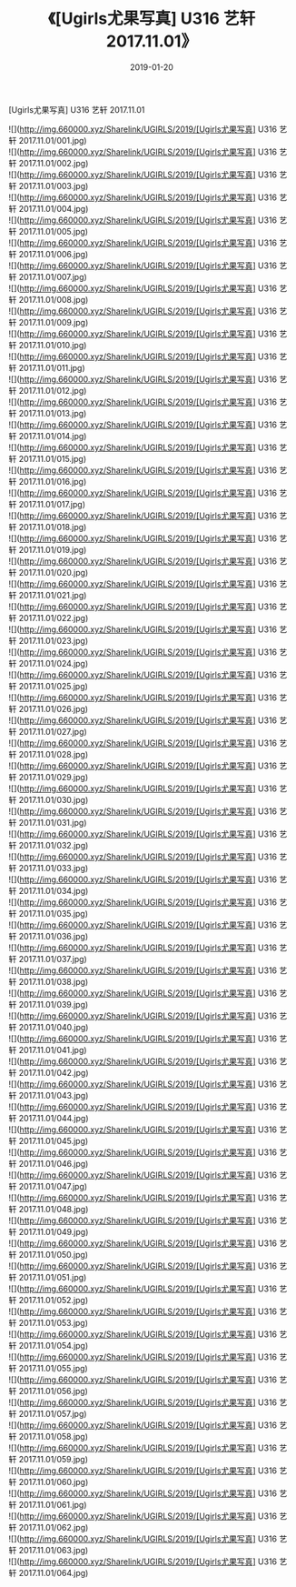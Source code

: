 ﻿---
layout: post
title:  《[Ugirls尤果写真] U316 艺轩 2017.11.01》
date:   2019-01-20
img: http://img.660000.xyz/Sharelink/UGIRLS/2019/[Ugirls尤果写真] U316 艺轩 2017.11.01/000.jpg
categories: [美女, 清纯, 唯美]
---

[Ugirls尤果写真] U316 艺轩 2017.11.01

 ![](http://img.660000.xyz/Sharelink/UGIRLS/2019/[Ugirls尤果写真] U316 艺轩 2017.11.01/001.jpg) <br>![](http://img.660000.xyz/Sharelink/UGIRLS/2019/[Ugirls尤果写真] U316 艺轩 2017.11.01/002.jpg) <br>![](http://img.660000.xyz/Sharelink/UGIRLS/2019/[Ugirls尤果写真] U316 艺轩 2017.11.01/003.jpg) <br>![](http://img.660000.xyz/Sharelink/UGIRLS/2019/[Ugirls尤果写真] U316 艺轩 2017.11.01/004.jpg) <br>![](http://img.660000.xyz/Sharelink/UGIRLS/2019/[Ugirls尤果写真] U316 艺轩 2017.11.01/005.jpg) <br>![](http://img.660000.xyz/Sharelink/UGIRLS/2019/[Ugirls尤果写真] U316 艺轩 2017.11.01/006.jpg) <br>![](http://img.660000.xyz/Sharelink/UGIRLS/2019/[Ugirls尤果写真] U316 艺轩 2017.11.01/007.jpg) <br>![](http://img.660000.xyz/Sharelink/UGIRLS/2019/[Ugirls尤果写真] U316 艺轩 2017.11.01/008.jpg) <br>![](http://img.660000.xyz/Sharelink/UGIRLS/2019/[Ugirls尤果写真] U316 艺轩 2017.11.01/009.jpg) <br>![](http://img.660000.xyz/Sharelink/UGIRLS/2019/[Ugirls尤果写真] U316 艺轩 2017.11.01/010.jpg) <br>![](http://img.660000.xyz/Sharelink/UGIRLS/2019/[Ugirls尤果写真] U316 艺轩 2017.11.01/011.jpg) <br>![](http://img.660000.xyz/Sharelink/UGIRLS/2019/[Ugirls尤果写真] U316 艺轩 2017.11.01/012.jpg) <br>![](http://img.660000.xyz/Sharelink/UGIRLS/2019/[Ugirls尤果写真] U316 艺轩 2017.11.01/013.jpg) <br>![](http://img.660000.xyz/Sharelink/UGIRLS/2019/[Ugirls尤果写真] U316 艺轩 2017.11.01/014.jpg) <br>![](http://img.660000.xyz/Sharelink/UGIRLS/2019/[Ugirls尤果写真] U316 艺轩 2017.11.01/015.jpg) <br>![](http://img.660000.xyz/Sharelink/UGIRLS/2019/[Ugirls尤果写真] U316 艺轩 2017.11.01/016.jpg) <br>![](http://img.660000.xyz/Sharelink/UGIRLS/2019/[Ugirls尤果写真] U316 艺轩 2017.11.01/017.jpg) <br>![](http://img.660000.xyz/Sharelink/UGIRLS/2019/[Ugirls尤果写真] U316 艺轩 2017.11.01/018.jpg) <br>![](http://img.660000.xyz/Sharelink/UGIRLS/2019/[Ugirls尤果写真] U316 艺轩 2017.11.01/019.jpg) <br>![](http://img.660000.xyz/Sharelink/UGIRLS/2019/[Ugirls尤果写真] U316 艺轩 2017.11.01/020.jpg) <br>![](http://img.660000.xyz/Sharelink/UGIRLS/2019/[Ugirls尤果写真] U316 艺轩 2017.11.01/021.jpg) <br>![](http://img.660000.xyz/Sharelink/UGIRLS/2019/[Ugirls尤果写真] U316 艺轩 2017.11.01/022.jpg) <br>![](http://img.660000.xyz/Sharelink/UGIRLS/2019/[Ugirls尤果写真] U316 艺轩 2017.11.01/023.jpg) <br>![](http://img.660000.xyz/Sharelink/UGIRLS/2019/[Ugirls尤果写真] U316 艺轩 2017.11.01/024.jpg) <br>![](http://img.660000.xyz/Sharelink/UGIRLS/2019/[Ugirls尤果写真] U316 艺轩 2017.11.01/025.jpg) <br>![](http://img.660000.xyz/Sharelink/UGIRLS/2019/[Ugirls尤果写真] U316 艺轩 2017.11.01/026.jpg) <br>![](http://img.660000.xyz/Sharelink/UGIRLS/2019/[Ugirls尤果写真] U316 艺轩 2017.11.01/027.jpg) <br>![](http://img.660000.xyz/Sharelink/UGIRLS/2019/[Ugirls尤果写真] U316 艺轩 2017.11.01/028.jpg) <br>![](http://img.660000.xyz/Sharelink/UGIRLS/2019/[Ugirls尤果写真] U316 艺轩 2017.11.01/029.jpg) <br>![](http://img.660000.xyz/Sharelink/UGIRLS/2019/[Ugirls尤果写真] U316 艺轩 2017.11.01/030.jpg) <br>![](http://img.660000.xyz/Sharelink/UGIRLS/2019/[Ugirls尤果写真] U316 艺轩 2017.11.01/031.jpg) <br>![](http://img.660000.xyz/Sharelink/UGIRLS/2019/[Ugirls尤果写真] U316 艺轩 2017.11.01/032.jpg) <br>![](http://img.660000.xyz/Sharelink/UGIRLS/2019/[Ugirls尤果写真] U316 艺轩 2017.11.01/033.jpg) <br>![](http://img.660000.xyz/Sharelink/UGIRLS/2019/[Ugirls尤果写真] U316 艺轩 2017.11.01/034.jpg) <br>![](http://img.660000.xyz/Sharelink/UGIRLS/2019/[Ugirls尤果写真] U316 艺轩 2017.11.01/035.jpg) <br>![](http://img.660000.xyz/Sharelink/UGIRLS/2019/[Ugirls尤果写真] U316 艺轩 2017.11.01/036.jpg) <br>![](http://img.660000.xyz/Sharelink/UGIRLS/2019/[Ugirls尤果写真] U316 艺轩 2017.11.01/037.jpg) <br>![](http://img.660000.xyz/Sharelink/UGIRLS/2019/[Ugirls尤果写真] U316 艺轩 2017.11.01/038.jpg) <br>![](http://img.660000.xyz/Sharelink/UGIRLS/2019/[Ugirls尤果写真] U316 艺轩 2017.11.01/039.jpg) <br>![](http://img.660000.xyz/Sharelink/UGIRLS/2019/[Ugirls尤果写真] U316 艺轩 2017.11.01/040.jpg) <br>![](http://img.660000.xyz/Sharelink/UGIRLS/2019/[Ugirls尤果写真] U316 艺轩 2017.11.01/041.jpg) <br>![](http://img.660000.xyz/Sharelink/UGIRLS/2019/[Ugirls尤果写真] U316 艺轩 2017.11.01/042.jpg) <br>![](http://img.660000.xyz/Sharelink/UGIRLS/2019/[Ugirls尤果写真] U316 艺轩 2017.11.01/043.jpg) <br>![](http://img.660000.xyz/Sharelink/UGIRLS/2019/[Ugirls尤果写真] U316 艺轩 2017.11.01/044.jpg) <br>![](http://img.660000.xyz/Sharelink/UGIRLS/2019/[Ugirls尤果写真] U316 艺轩 2017.11.01/045.jpg) <br>![](http://img.660000.xyz/Sharelink/UGIRLS/2019/[Ugirls尤果写真] U316 艺轩 2017.11.01/046.jpg) <br>![](http://img.660000.xyz/Sharelink/UGIRLS/2019/[Ugirls尤果写真] U316 艺轩 2017.11.01/047.jpg) <br>![](http://img.660000.xyz/Sharelink/UGIRLS/2019/[Ugirls尤果写真] U316 艺轩 2017.11.01/048.jpg) <br>![](http://img.660000.xyz/Sharelink/UGIRLS/2019/[Ugirls尤果写真] U316 艺轩 2017.11.01/049.jpg) <br>![](http://img.660000.xyz/Sharelink/UGIRLS/2019/[Ugirls尤果写真] U316 艺轩 2017.11.01/050.jpg) <br>![](http://img.660000.xyz/Sharelink/UGIRLS/2019/[Ugirls尤果写真] U316 艺轩 2017.11.01/051.jpg) <br>![](http://img.660000.xyz/Sharelink/UGIRLS/2019/[Ugirls尤果写真] U316 艺轩 2017.11.01/052.jpg) <br>![](http://img.660000.xyz/Sharelink/UGIRLS/2019/[Ugirls尤果写真] U316 艺轩 2017.11.01/053.jpg) <br>![](http://img.660000.xyz/Sharelink/UGIRLS/2019/[Ugirls尤果写真] U316 艺轩 2017.11.01/054.jpg) <br>![](http://img.660000.xyz/Sharelink/UGIRLS/2019/[Ugirls尤果写真] U316 艺轩 2017.11.01/055.jpg) <br>![](http://img.660000.xyz/Sharelink/UGIRLS/2019/[Ugirls尤果写真] U316 艺轩 2017.11.01/056.jpg) <br>![](http://img.660000.xyz/Sharelink/UGIRLS/2019/[Ugirls尤果写真] U316 艺轩 2017.11.01/057.jpg) <br>![](http://img.660000.xyz/Sharelink/UGIRLS/2019/[Ugirls尤果写真] U316 艺轩 2017.11.01/058.jpg) <br>![](http://img.660000.xyz/Sharelink/UGIRLS/2019/[Ugirls尤果写真] U316 艺轩 2017.11.01/059.jpg) <br>![](http://img.660000.xyz/Sharelink/UGIRLS/2019/[Ugirls尤果写真] U316 艺轩 2017.11.01/060.jpg) <br>![](http://img.660000.xyz/Sharelink/UGIRLS/2019/[Ugirls尤果写真] U316 艺轩 2017.11.01/061.jpg) <br>![](http://img.660000.xyz/Sharelink/UGIRLS/2019/[Ugirls尤果写真] U316 艺轩 2017.11.01/062.jpg) <br>![](http://img.660000.xyz/Sharelink/UGIRLS/2019/[Ugirls尤果写真] U316 艺轩 2017.11.01/063.jpg) <br>![](http://img.660000.xyz/Sharelink/UGIRLS/2019/[Ugirls尤果写真] U316 艺轩 2017.11.01/064.jpg) <br>